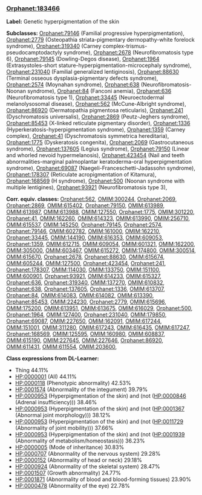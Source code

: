 
### [Orphanet:183466](http://www.orpha.net/ORDO/Orphanet_183466)
**Label:** Genetic hyperpigmentation of the skin

**Subclasses:** [Orphanet:79146](http://www.orpha.net/ORDO/Orphanet_79146) (Familial progressive hyperpigmentation), [Orphanet:2779](http://www.orpha.net/ORDO/Orphanet_2779) (Osteopathia striata-pigmentary dermopathy-white forelock syndrome), [Orphanet:319340](http://www.orpha.net/ORDO/Orphanet_319340) (Carney complex-trismus-pseudocamptodactyly syndrome), [Orphanet:2678](http://www.orpha.net/ORDO/Orphanet_2678) (Neurofibromatosis type 6), [Orphanet:79145](http://www.orpha.net/ORDO/Orphanet_79145) (Dowling-Degos disease), [Orphanet:1964](http://www.orpha.net/ORDO/Orphanet_1964) (Extrasystoles-short stature-hyperpigmentation-microcephaly syndrome), [Orphanet:231040](http://www.orpha.net/ORDO/Orphanet_231040) (Familial generalized lentiginosis), [Orphanet:88630](http://www.orpha.net/ORDO/Orphanet_88630) (Terminal osseous dysplasia-pigmentary defects syndrome), [Orphanet:2574](http://www.orpha.net/ORDO/Orphanet_2574) (Moynahan syndrome), [Orphanet:638](http://www.orpha.net/ORDO/Orphanet_638) (Neurofibromatosis-Noonan syndrome), [Orphanet:84](http://www.orpha.net/ORDO/Orphanet_84) (Fanconi anemia), [Orphanet:636](http://www.orpha.net/ORDO/Orphanet_636) (Neurofibromatosis type 1), [Orphanet:33445](http://www.orpha.net/ORDO/Orphanet_33445) (Neuroectodermal melanolysosomal disease), [Orphanet:562](http://www.orpha.net/ORDO/Orphanet_562) (McCune-Albright syndrome), [Orphanet:86920](http://www.orpha.net/ORDO/Orphanet_86920) (Dermatopathia pigmentosa reticularis), [Orphanet:241](http://www.orpha.net/ORDO/Orphanet_241) (Dyschromatosis universalis), [Orphanet:2869](http://www.orpha.net/ORDO/Orphanet_2869) (Peutz-Jeghers syndrome), [Orphanet:85453](http://www.orpha.net/ORDO/Orphanet_85453) (X-linked reticulate pigmentary disorder), [Orphanet:1336](http://www.orpha.net/ORDO/Orphanet_1336) (Hyperkeratosis-hyperpigmentation syndrome), [Orphanet:1359](http://www.orpha.net/ORDO/Orphanet_1359) (Carney complex), [Orphanet:41](http://www.orpha.net/ORDO/Orphanet_41) (Dyschromatosis symmetrica hereditaria), [Orphanet:1775](http://www.orpha.net/ORDO/Orphanet_1775) (Dyskeratosis congenita), [Orphanet:2069](http://www.orpha.net/ORDO/Orphanet_2069) (Gastrocutaneous syndrome), [Orphanet:137605](http://www.orpha.net/ORDO/Orphanet_137605) (Legius syndrome), [Orphanet:79150](http://www.orpha.net/ORDO/Orphanet_79150) (Linear and whorled nevoid hypermelanosis), [Orphanet:423454](http://www.orpha.net/ORDO/Orphanet_423454) (Nail and teeth abnormalities-marginal palmoplantar keratoderma-oral hyperpigmentation syndrome), [Orphanet:69087](http://www.orpha.net/ORDO/Orphanet_69087) (Naegeli-Franceschetti-Jadassohn syndrome), [Orphanet:178307](http://www.orpha.net/ORDO/Orphanet_178307) (Reticulate acropigmentation of Kitamura), [Orphanet:168569](http://www.orpha.net/ORDO/Orphanet_168569) (H syndrome), [Orphanet:500](http://www.orpha.net/ORDO/Orphanet_500) (Noonan syndrome with multiple lentigines), [Orphanet:93921](http://www.orpha.net/ORDO/Orphanet_93921) (Neurofibromatosis type 3), 

**Corr. equiv. classes:** [Orphanet:562](http://www.orpha.net/ORDO/Orphanet_562), [OMIM:300244](http://purl.obolibrary.org/obo/OMIM_300244), [Orphanet:2069](http://www.orpha.net/ORDO/Orphanet_2069), [Orphanet:2869](http://www.orpha.net/ORDO/Orphanet_2869), [OMIM:615402](http://purl.obolibrary.org/obo/OMIM_615402), [Orphanet:79150](http://www.orpha.net/ORDO/Orphanet_79150), [OMIM:613989](http://purl.obolibrary.org/obo/OMIM_613989), [OMIM:613987](http://purl.obolibrary.org/obo/OMIM_613987), [OMIM:613988](http://purl.obolibrary.org/obo/OMIM_613988), [OMIM:127550](http://purl.obolibrary.org/obo/OMIM_127550), [Orphanet:1775](http://www.orpha.net/ORDO/Orphanet_1775), [OMIM:301220](http://purl.obolibrary.org/obo/OMIM_301220), [Orphanet:41](http://www.orpha.net/ORDO/Orphanet_41), [OMIM:162260](http://purl.obolibrary.org/obo/OMIM_162260), [OMIM:614323](http://purl.obolibrary.org/obo/OMIM_614323), [OMIM:613990](http://purl.obolibrary.org/obo/OMIM_613990), [OMIM:256710](http://purl.obolibrary.org/obo/OMIM_256710), [OMIM:615537](http://purl.obolibrary.org/obo/OMIM_615537), [OMIM:145250](http://purl.obolibrary.org/obo/OMIM_145250), [Orphanet:79145](http://www.orpha.net/ORDO/Orphanet_79145), [Orphanet:2574](http://www.orpha.net/ORDO/Orphanet_2574), [Orphanet:79146](http://www.orpha.net/ORDO/Orphanet_79146), [OMIM:602782](http://purl.obolibrary.org/obo/OMIM_602782), [OMIM:161000](http://purl.obolibrary.org/obo/OMIM_161000), [OMIM:162210](http://purl.obolibrary.org/obo/OMIM_162210), [Orphanet:33445](http://www.orpha.net/ORDO/Orphanet_33445), [OMIM:144190](http://purl.obolibrary.org/obo/OMIM_144190), [OMIM:616353](http://purl.obolibrary.org/obo/OMIM_616353), [OMIM:609053](http://purl.obolibrary.org/obo/OMIM_609053), [Orphanet:1359](http://www.orpha.net/ORDO/Orphanet_1359), [OMIM:612715](http://purl.obolibrary.org/obo/OMIM_612715), [OMIM:609054](http://purl.obolibrary.org/obo/OMIM_609054), [OMIM:601321](http://purl.obolibrary.org/obo/OMIM_601321), [OMIM:162200](http://purl.obolibrary.org/obo/OMIM_162200), [OMIM:305000](http://purl.obolibrary.org/obo/OMIM_305000), [OMIM:603467](http://purl.obolibrary.org/obo/OMIM_603467), [OMIM:615272](http://purl.obolibrary.org/obo/OMIM_615272), [OMIM:174800](http://purl.obolibrary.org/obo/OMIM_174800), [OMIM:300514](http://purl.obolibrary.org/obo/OMIM_300514), [OMIM:615670](http://purl.obolibrary.org/obo/OMIM_615670), [Orphanet:2678](http://www.orpha.net/ORDO/Orphanet_2678), [Orphanet:88630](http://www.orpha.net/ORDO/Orphanet_88630), [OMIM:615674](http://purl.obolibrary.org/obo/OMIM_615674), [OMIM:605244](http://purl.obolibrary.org/obo/OMIM_605244), [OMIM:127500](http://purl.obolibrary.org/obo/OMIM_127500), [Orphanet:423454](http://www.orpha.net/ORDO/Orphanet_423454), [Orphanet:241](http://www.orpha.net/ORDO/Orphanet_241), [Orphanet:178307](http://www.orpha.net/ORDO/Orphanet_178307), [OMIM:114030](http://purl.obolibrary.org/obo/OMIM_114030), [OMIM:133750](http://purl.obolibrary.org/obo/OMIM_133750), [OMIM:151100](http://purl.obolibrary.org/obo/OMIM_151100), [OMIM:600901](http://purl.obolibrary.org/obo/OMIM_600901), [Orphanet:93921](http://www.orpha.net/ORDO/Orphanet_93921), [OMIM:614233](http://purl.obolibrary.org/obo/OMIM_614233), [OMIM:615327](http://purl.obolibrary.org/obo/OMIM_615327), [Orphanet:636](http://www.orpha.net/ORDO/Orphanet_636), [Orphanet:319340](http://www.orpha.net/ORDO/Orphanet_319340), [OMIM:137270](http://purl.obolibrary.org/obo/OMIM_137270), [OMIM:610832](http://purl.obolibrary.org/obo/OMIM_610832), [Orphanet:638](http://www.orpha.net/ORDO/Orphanet_638), [Orphanet:137605](http://www.orpha.net/ORDO/Orphanet_137605), [Orphanet:1336](http://www.orpha.net/ORDO/Orphanet_1336), [OMIM:613707](http://purl.obolibrary.org/obo/OMIM_613707), [Orphanet:84](http://www.orpha.net/ORDO/Orphanet_84), [OMIM:614083](http://purl.obolibrary.org/obo/OMIM_614083), [OMIM:614082](http://purl.obolibrary.org/obo/OMIM_614082), [OMIM:613390](http://purl.obolibrary.org/obo/OMIM_613390), [Orphanet:85453](http://www.orpha.net/ORDO/Orphanet_85453), [OMIM:224230](http://purl.obolibrary.org/obo/OMIM_224230), [Orphanet:2779](http://www.orpha.net/ORDO/Orphanet_2779), [OMIM:615696](http://purl.obolibrary.org/obo/OMIM_615696), [OMIM:175200](http://purl.obolibrary.org/obo/OMIM_175200), [OMIM:613951](http://purl.obolibrary.org/obo/OMIM_613951), [OMIM:613675](http://purl.obolibrary.org/obo/OMIM_613675), [OMIM:616029](http://purl.obolibrary.org/obo/OMIM_616029), [Orphanet:500](http://www.orpha.net/ORDO/Orphanet_500), [Orphanet:1964](http://www.orpha.net/ORDO/Orphanet_1964), [OMIM:127400](http://purl.obolibrary.org/obo/OMIM_127400), [Orphanet:231040](http://www.orpha.net/ORDO/Orphanet_231040), [OMIM:179850](http://purl.obolibrary.org/obo/OMIM_179850), [Orphanet:69087](http://www.orpha.net/ORDO/Orphanet_69087), [OMIM:227650](http://purl.obolibrary.org/obo/OMIM_227650), [OMIM:162091](http://purl.obolibrary.org/obo/OMIM_162091), [OMIM:617244](http://purl.obolibrary.org/obo/OMIM_617244), [OMIM:151001](http://purl.obolibrary.org/obo/OMIM_151001), [OMIM:311280](http://purl.obolibrary.org/obo/OMIM_311280), [OMIM:617243](http://purl.obolibrary.org/obo/OMIM_617243), [OMIM:616435](http://purl.obolibrary.org/obo/OMIM_616435), [OMIM:617247](http://purl.obolibrary.org/obo/OMIM_617247), [Orphanet:168569](http://www.orpha.net/ORDO/Orphanet_168569), [OMIM:125595](http://purl.obolibrary.org/obo/OMIM_125595), [OMIM:160980](http://purl.obolibrary.org/obo/OMIM_160980), [OMIM:608837](http://purl.obolibrary.org/obo/OMIM_608837), [OMIM:615190](http://purl.obolibrary.org/obo/OMIM_615190), [OMIM:227645](http://purl.obolibrary.org/obo/OMIM_227645), [OMIM:227646](http://purl.obolibrary.org/obo/OMIM_227646), [Orphanet:86920](http://www.orpha.net/ORDO/Orphanet_86920), [OMIM:611431](http://purl.obolibrary.org/obo/OMIM_611431), [OMIM:611554](http://purl.obolibrary.org/obo/OMIM_611554), [OMIM:203600](http://purl.obolibrary.org/obo/OMIM_203600), 

**Class expressions from DL-Learner:**

- Thing 44.11%
- [HP:0000001](http://purl.obolibrary.org/obo/HP_0000001) (All) 44.11%
- [HP:0000118](http://purl.obolibrary.org/obo/HP_0000118) (Phenotypic abnormality) 42.53%
- [HP:0001574](http://purl.obolibrary.org/obo/HP_0001574) (Abnormality of the integument) 39.79%
- [HP:0000953](http://purl.obolibrary.org/obo/HP_0000953) (Hyperpigmentation of the skin) and (not ([HP:0000846](http://purl.obolibrary.org/obo/HP_0000846) (Adrenal insufficiency))) 38.46%
- [HP:0000953](http://purl.obolibrary.org/obo/HP_0000953) (Hyperpigmentation of the skin) and (not ([HP:0001367](http://purl.obolibrary.org/obo/HP_0001367) (Abnormal joint morphology))) 38.12%
- [HP:0000953](http://purl.obolibrary.org/obo/HP_0000953) (Hyperpigmentation of the skin) and (not ([HP:0011729](http://purl.obolibrary.org/obo/HP_0011729) (Abnormality of joint mobility))) 37.66%
- [HP:0000953](http://purl.obolibrary.org/obo/HP_0000953) (Hyperpigmentation of the skin) and (not ([HP:0001939](http://purl.obolibrary.org/obo/HP_0001939) (Abnormality of metabolism/homeostasis))) 36.23%
- [HP:0000005](http://purl.obolibrary.org/obo/HP_0000005) (Mode of inheritance) 30.83%
- [HP:0000707](http://purl.obolibrary.org/obo/HP_0000707) (Abnormality of the nervous system) 29.28%
- [HP:0000152](http://purl.obolibrary.org/obo/HP_0000152) (Abnormality of head or neck) 29.18%
- [HP:0000924](http://purl.obolibrary.org/obo/HP_0000924) (Abnormality of the skeletal system) 28.47%
- [HP:0001507](http://purl.obolibrary.org/obo/HP_0001507) (Growth abnormality) 24.77%
- [HP:0001871](http://purl.obolibrary.org/obo/HP_0001871) (Abnormality of blood and blood-forming tissues) 23.90%
- [HP:0000478](http://purl.obolibrary.org/obo/HP_0000478) (Abnormality of the eye) 22.78%


